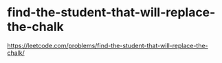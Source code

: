# find-the-student-that-will-replace-the-chalk

https://leetcode.com/problems/find-the-student-that-will-replace-the-chalk/

